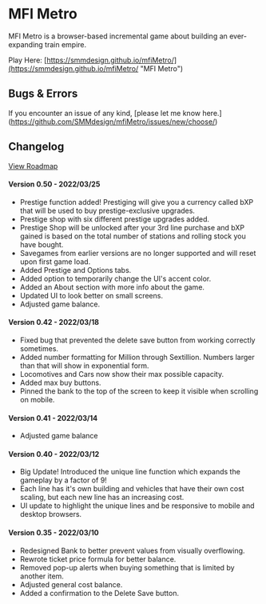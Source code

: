 # MFI Metro

MFI Metro is a browser-based incremental game about building an ever-expanding train empire.

Play Here: [https://smmdesign.github.io/mfiMetro/](https://smmdesign.github.io/mfiMetro/ "MFI Metro")


## Bugs & Errors

If you encounter an issue of any kind, [please let me know here.] (https://github.com/SMMdesign/mfiMetro/issues/new/choose/)


## Changelog

[View Roadmap](https://github.com/users/SMMdesign/projects/1/views/1)

#### Version 0.50 - 2022/03/25

- Prestige function added! Prestiging will give you a currency called bXP that will be used to buy prestige-exclusive upgrades.
- Prestige shop with six different prestige upgrades added.
- Prestige Shop will be unlocked after your 3rd line purchase and bXP gained is based on the total number of stations and rolling stock you have bought.
- Savegames from earlier versions are no longer supported and will reset upon first game load.
- Added Prestige and Options tabs.
- Added option to temporarily change the UI's accent color.
- Added an About section with more info about the game.
- Updated UI to look better on small screens.
- Adjusted game balance.


#### Version 0.42 - 2022/03/18

- Fixed bug that prevented the delete save button from working correctly sometimes.
- Added number formatting for Million through Sextillion. Numbers larger than that will show in exponential form.
- Locomotives and Cars now show their max possible capacity.
- Added max buy buttons.
- Pinned the bank to the top of the screen to keep it visible when scrolling on mobile.


#### Version 0.41 - 2022/03/14

- Adjusted game balance


#### Version 0.40 - 2022/03/12

- Big Update! Introduced the unique line function which expands the gameplay by a factor of 9!
- Each line has it's own building and vehicles that have their own cost scaling, but each new line has an increasing cost.
- UI update to highlight the unique lines and be responsive to mobile and desktop browsers.


#### Version 0.35 - 2022/03/10

- Redesigned Bank to better prevent values from visually overflowing.
- Rewrote ticket price formula for better balance.
- Removed pop-up alerts when buying something that is limited by another item.
- Adjusted general cost balance.
- Added a confirmation to the Delete Save button.